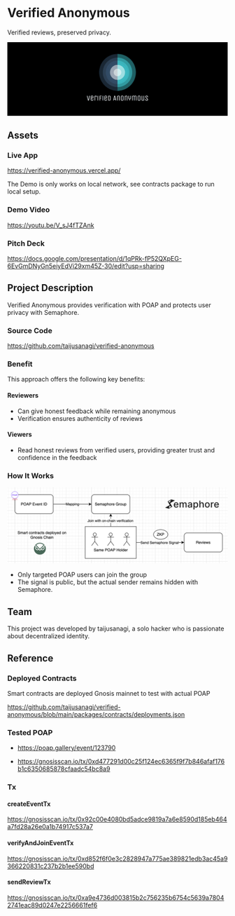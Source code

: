 # Verified Anonymous

Verified reviews, preserved privacy.

![banner](./packages/app/public/banner.png)

## Assets

### Live App

https://verified-anonymous.vercel.app/

The Demo is only works on local network, see contracts package to run local setup.

### Demo Video

https://youtu.be/V_sJ4fTZAnk

### Pitch Deck

https://docs.google.com/presentation/d/1qPRk-fP52QXpEG-6EvGmDNyGn5eiyEdVi29xm45Z-30/edit?usp=sharing

## Project Description

Verified Anonymous provides verification with POAP and protects user privacy with Semaphore.

### Source Code

https://github.com/taijusanagi/verified-anonymous

### Benefit

This approach offers the following key benefits:

#### Reviewers

- Can give honest feedback while remaining anonymous
- Verification ensures authenticity of reviews

#### Viewers

- Read honest reviews from verified users, providing greater trust and confidence in the feedback

### How It Works

![how-it-works](./docs/how-it-works.png)

- Only targeted POAP users can join the group
- The signal is public, but the actual sender remains hidden with Semaphore.

## Team

This project was developed by taijusanagi, a solo hacker who is passionate about decentralized identity.

## Reference

### Deployed Contracts

Smart contracts are deployed Gnosis mainnet to test with actual POAP

https://github.com/taijusanagi/verified-anonymous/blob/main/packages/contracts/deployments.json

### Tested POAP

- https://poap.gallery/event/123790

- https://gnosisscan.io/tx/0xd477291d00c25f124ec6365f9f7b846afaf176b1c6350685878cfaadc54bc8a9

### Tx

#### createEventTx

https://gnosisscan.io/tx/0x92c00e4080bd5adce9819a7a6e8590d185eb464a7fd28a26e0a1b74917c537a7

#### verifyAndJoinEventTx

https://gnosisscan.io/tx/0xd852f6f0e3c2828947a775ae389821edb3ac45a9366220831c237b2b1ee590bd

#### sendReviewTx

https://gnosisscan.io/tx/0xa9e4736d003815b2c756235b6754c5639a78042741eac89d0247e2256661fef6
